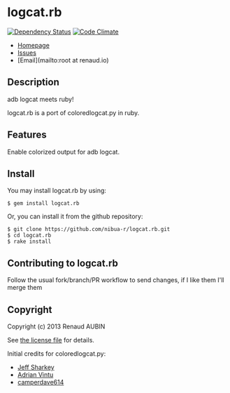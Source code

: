 <!--- coding: utf-8 --->
# logcat.rb

[![Dependency Status](https://gemnasium.com/nibua-r/logcat.rb.png)](https://gemnasium.com/nibua-r/logcat.rb)
[![Code Climate](https://codeclimate.com/github/nibua-r/logcat.rb.png)](https://codeclimate.com/github/nibua-r/logcat.rb)

* [Homepage](https://github.com/nibua-r/logcat.rb#readme)
* [Issues](https://github.com/nibua-r/logcat.rb/issues)
* [Email](mailto:root at renaud.io)

## Description

adb logcat meets ruby!

logcat.rb is a port of coloredlogcat.py in ruby.

## Features

Enable colorized output for adb logcat.

## Install

You may install logcat.rb by using:

    $ gem install logcat.rb

Or, you can install it from the github repository:

    $ git clone https://github.com/nibua-r/logcat.rb.git
    $ cd logcat.rb
    $ rake install

## Contributing to logcat.rb

Follow the usual fork/branch/PR workflow to send changes, if I like them I'll merge them

## Copyright

Copyright (c) 2013 Renaud AUBIN

See [the license file](LICENSE) for details.

Initial credits for coloredlogcat.py:

* [Jeff Sharkey](http://jsharkey.org/blog/2009/04/22/modifying-the-android-logcat-stream-for-full-color-debugging/)
* [Adrian Vintu](http://adrianvintu.com/blogengine/post/Colored-Logcat-Script-for-Windows.aspx)
* [camperdave614](https://code.google.com/p/colored-logcat/)
